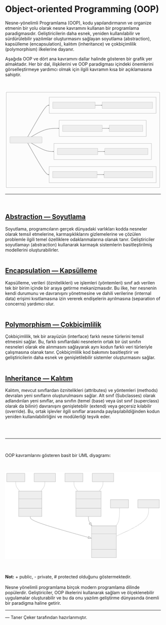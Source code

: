 # Object-oriented Programming (OOP)

Nesne-yönelimli Programlama (OOP), kodu yapılandırmanın ve organize etmenin bir yolu olarak nesne kavramını kullanan bir programlama paradigmasıdır. Geliştiricilerin daha esnek, yeniden kullanılabilir ve sürdürülebilir yazılımlar oluşturmasını sağlayan soyutlama (abstraction), kapsülleme (encapsulation), kalıtım (inheritance) ve çokbiçimlilik (polymorphism) ilkelerine dayanır.

Aşağıda OOP ve dört ana kavramını dallar halinde gösteren bir grafik yer almaktadır. Her bir dal, ilişkilerini ve OOP paradigması içindeki önemlerini görselleştirmeye yardımcı olmak için ilgili kavramın kısa bir açıklamasına sahiptir.

<br/>

![oop-concepts.svg](images/oop-concepts.svg)

---

<br/>

## [Abstraction — Soyutlama](https://github.com/tanerceker/oop-ts/tree/main/oop-concepts/abstraction)

Soyutlama, programcıların gerçek dünyadaki varlıkları kodda nesneler olarak temsil etmelerine, karmaşıklıklarını gizlemelerine ve çözülen problemle ilgili temel özelliklere odaklanmalarına olanak tanır. Geliştiriciler soyutlamayı (abstraction) kullanarak karmaşık sistemlerin basitleştirilmiş modellerini oluşturabilirler.
<br/>
<br/>

## [Encapsulation — Kapsülleme](https://github.com/tanerceker/oop-ts/tree/main/oop-concepts/encapsulation)

Kapsülleme, verileri (öznitelikleri) ve işlemleri (yöntemleri) sınıf adı verilen tek bir birim içinde bir araya getirme mekanizmasıdır. Bu ilke, her nesnenin kendi durumunu ve davranışını yönetmesine ve dahili verilerine (internal data) erişimi kısıtlamasına izin vererek endişelerin ayrılmasına (separation of concerns) yardımcı olur.
<br/>
<br/>

## [Polymorphism — Çokbiçimlilik](https://github.com/tanerceker/oop-ts/tree/main/oop-concepts/polymorphism)

Çokbiçimlilik, tek bir arayüzün (interface) farklı nesne türlerini temsil etmesini sağlar. Bu, farklı sınıflardaki nesnelerin ortak bir üst sınıfın nesneleri olarak ele alınmasını sağlayarak aynı kodun farklı veri türleriyle çalışmasına olanak tanır. Çokbiçimlilik kod bakımını basitleştirir ve geliştiricilerin daha esnek ve genişletilebilir sistemler oluşturmasını sağlar.
<br/>
<br/>

## [Inheritance — Kalıtım](https://github.com/tanerceker/oop-ts/tree/main/oop-concepts/inheritance)

Kalıtım, mevcut sınıflardan öznitelikleri (attributes) ve yöntemleri (methods) devralan yeni sınıfların oluşturulmasını sağlar. Alt sınıf (Subclasses) olarak adlandırılan yeni sınıflar, ana sınıfın (temel (base) veya üst sınıf (superclass) olarak da bilinir) davranışını genişletebilir (extend) veya geçersiz kılabilir (override). Bu, ortak işlevler ilgili sınıflar arasında paylaşılabildiğinden kodun yeniden kullanılabilirliğini ve modülerliği teşvik eder.

<br/>
<br/>

---

<br/>

OOP kavramlarını gösteren basit bir UML diyagramı:

<br/>

![oop-uml-diagram.svg](images/oop-uml-diagram.svg)

<br/>

**Not:** + public, - private, # protected olduğunu göstermektedir.
<br/>
<br/>
Nesne yönelimli programlama birçok modern programlama dilinde popülerdir. Geliştiriciler, OOP ilkelerini kullanarak sağlam ve ölçeklenebilir uygulamalar oluşturabilir ve bu da onu yazılım geliştirme dünyasında önemli bir paradigma haline getirir.

---

— Taner Çeker tarafından hazırlanmıştır.

